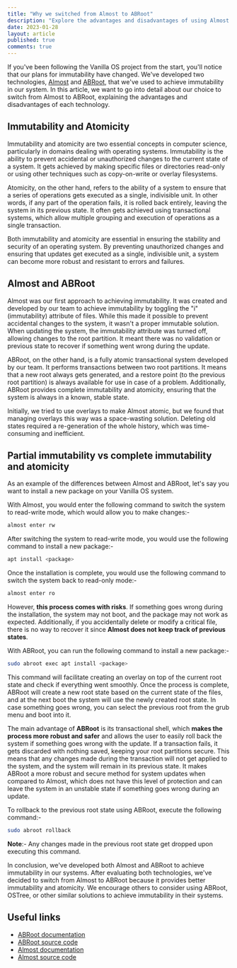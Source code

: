 ```yaml
---
title: "Why we switched from Almost to ABRoot"
description: "Explore the advantages and disadvantages of using Almost and ABRoot technologies to achieve immutability."
date: 2023-01-28
layout: article
published: true
comments: true
---
```


If you've been following the Vanilla OS project from the start, you'll notice that our plans for immutability have changed. We've developed two technologies, [Almost](https://github.com/Vanilla-OS/almost) and [ABRoot](https://github.com/Vanilla-OS/ABRoot), that we've used to achieve immutability in our system. In this article, we want to go into detail about our choice to switch from Almost to ABRoot, explaining the advantages and disadvantages of each technology.

## Immutability and Atomicity

Immutability and atomicity are two essential concepts in computer science, particularly in domains dealing with operating systems. Immutability is the ability to prevent accidental or unauthorized changes to the current state of a system. It gets achieved by making specific files or directories read-only or using other techniques such as copy-on-write or overlay filesystems.

Atomicity, on the other hand, refers to the ability of a system to ensure that a series of operations gets executed as a single, indivisible unit. In other words, if any part of the operation fails, it is rolled back entirely, leaving the system in its previous state. It often gets achieved using transactional systems, which allow multiple grouping and execution of operations as a single transaction.

Both immutability and atomicity are essential in ensuring the stability and security of an operating system. By preventing unauthorized changes and ensuring that updates get executed as a single, indivisible unit, a system can become more robust and resistant to errors and failures.

## Almost and ABRoot

Almost was our first approach to achieving immutability. It was created and developed by our team to achieve immutability by toggling the "i" (immutability) attribute of files. While this made it possible to prevent accidental changes to the system, it wasn't a proper immutable solution. When updating the system, the immutability attribute was turned off, allowing changes to the root partition. It meant there was no validation or previous state to recover if something went wrong during the update.

ABRoot, on the other hand, is a fully atomic transactional system developed by our team. It performs transactions between two root partitions. It means that a new root always gets generated, and a restore point (to the previous root partition) is always available for use in case of a problem. Additionally, ABRoot provides complete immutability and atomicity, ensuring that the system is always in a known, stable state.

Initially, we tried to use overlays to make Almost atomic, but we found that managing overlays this way was a space-wasting solution. Deleting old states required a re-generation of the whole history, which was time-consuming and inefficient.

## Partial immutability vs complete immutability and atomicity

As an example of the differences between Almost and ABRoot, let's say you want to install a new package on your Vanilla OS system.

With Almost, you would enter the following command to switch the system to read-write mode, which would allow you to make changes:-

```bash
almost enter rw
```

After switching the system to read-write mode, you would use the following command to install a new package:-

```bash
apt install <package>
```

Once the installation is complete, you would use the following command to switch the system back to read-only mode:-

```bash
almost enter ro
```

However, **this process comes with risks**. If something goes wrong during the installation, the system may not boot, and the package may not work as expected. Additionally, if you accidentally delete or modify a critical file, there is no way to recover it since **Almost does not keep track of previous states**.

With ABRoot, you can run the following command to install a new package:-

```bash
sudo abroot exec apt install <package>
```

This command will facilitate creating an overlay on top of the current root state and check if everything went smoothly. Once the process is complete, ABRoot will create a new root state based on the current state of the files, and at the next boot the system will use the newly created root state. In case something goes wrong, you can select the previous root from the grub menu and boot into it.

The main advantage of **ABRoot** is its transactional shell, which **makes the process more robust and safer** and allows the user to easily roll back the system if something goes wrong with the update. If a transaction fails, it gets discarded with nothing saved, keeping your root partitions secure. This means that any changes made during the transaction will not get applied to the system, and the system will remain in its previous state. It makes ABRoot a more robust and secure method for system updates when compared to Almost, which does not have this level of protection and can leave the system in an unstable state if something goes wrong during an update.

To rollback to the previous root state using ABRoot, execute the following command:-

```bash
sudo abroot rollback
```

**Note**:- Any changes made in the previous root state get dropped upon executing this command.

In conclusion, we've developed both Almost and ABRoot to achieve immutability in our systems. After evaluating both technologies, we've decided to switch from Almost to ABRoot because it provides better immutability and atomicity. We encourage others to consider using ABRoot, OSTree, or other similar solutions to achieve immutability in their systems.

## Useful links

- [ABRoot documentation](https://documentation.vanillaos.org/docs/ABRoot/)
- [ABRoot source code](https://github.com/Vanilla-OS/ABRoot/)
- [Almost documentation](https://documentation.vanillaos.org/docs/almost/)
- [Almost source code](https://github.com/Vanilla-OS/almost)
